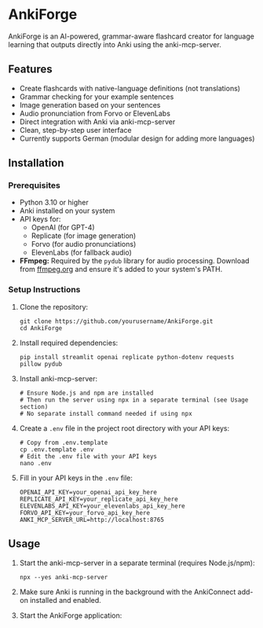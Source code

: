 # AnkiForge

AnkiForge is an AI-powered, grammar-aware flashcard creator for language learning that outputs directly into Anki using the anki-mcp-server.

## Features

- Create flashcards with native-language definitions (not translations)
- Grammar checking for your example sentences
- Image generation based on your sentences
- Audio pronunciation from Forvo or ElevenLabs
- Direct integration with Anki via anki-mcp-server
- Clean, step-by-step user interface
- Currently supports German (modular design for adding more languages)

## Installation

### Prerequisites

- Python 3.10 or higher
- Anki installed on your system
- API keys for:
  - OpenAI (for GPT-4)
  - Replicate (for image generation)
  - Forvo (for audio pronunciations)
  - ElevenLabs (for fallback audio)
- **FFmpeg:** Required by the `pydub` library for audio processing. Download from [ffmpeg.org](https://ffmpeg.org/download.html) and ensure it's added to your system's PATH.

### Setup Instructions

1. Clone the repository:
   ```
   git clone https://github.com/yourusername/AnkiForge.git
   cd AnkiForge
   ```

2. Install required dependencies:
   ```
   pip install streamlit openai replicate python-dotenv requests pillow pydub
   ```

3. Install anki-mcp-server:
   ```
   # Ensure Node.js and npm are installed
   # Then run the server using npx in a separate terminal (see Usage section)
   # No separate install command needed if using npx
   ```

4. Create a `.env` file in the project root directory with your API keys:
   ```
   # Copy from .env.template
   cp .env.template .env
   # Edit the .env file with your API keys
   nano .env
   ```

5. Fill in your API keys in the `.env` file:
   ```
   OPENAI_API_KEY=your_openai_api_key_here
   REPLICATE_API_KEY=your_replicate_api_key_here
   ELEVENLABS_API_KEY=your_elevenlabs_api_key_here
   FORVO_API_KEY=your_forvo_api_key_here
   ANKI_MCP_SERVER_URL=http://localhost:8765
   ```

## Usage

1. Start the anki-mcp-server in a separate terminal (requires Node.js/npm):
   ```
   npx --yes anki-mcp-server
   ```

2. Make sure Anki is running in the background with the AnkiConnect add-on installed and enabled.

3. Start the AnkiForge application:
   ```